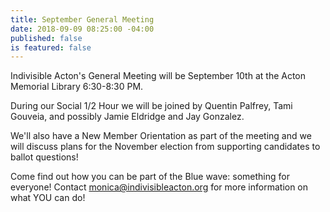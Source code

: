 ```yaml
---
title: September General Meeting
date: 2018-09-09 08:25:00 -04:00
published: false
is featured: false
---
```


Indivisible Acton's General Meeting will be September 10th at the Acton Memorial Library 6:30-8:30 PM. 

During our Social 1/2 Hour we will be joined by Quentin Palfrey, Tami Gouveia, and possibly Jamie Eldridge and Jay Gonzalez. 

We'll also have a New Member Orientation as part of the meeting and we will discuss plans for the November election from supporting candidates to ballot questions! 

Come find out how you can be part of the Blue wave: something for everyone! Contact monica@indivisibleacton.org for more information on what YOU can do!